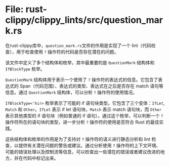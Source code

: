 # File: rust-clippy/clippy_lints/src/question_mark.rs

在rust-clippy库中，`question_mark.rs`文件的作用是实现了一个 lint（代码检查），用于检查使用 `?` 操作符的代码是否存在潜在的问题。

该文件中定义了多个结构体和枚举，其中最重要的是 `QuestionMark` 结构体和 `IfBlockType` 枚举。

`QuestionMark` 结构体用于表示一个使用了 `?` 操作符的表达式的信息。它包含了表达式的 Span（代码范围）、表达式的类型、表达式在之后是否存在 match 语句等信息。通过 `QuestionMark` 结构体，可以分析 `?` 操作符的使用情况。

`IfBlockType<'hir>` 枚举表示了可能的 if 语句块类型。它包含了三个变体：`IfLet`, `Match` 和 `Other`。`IfLet` 表示 if let 语句块，`Match` 表示 match 语句块，而 `Other` 表示其他类型的 if 语句块（例如普通的 if 语句）。通过这个枚举，可以判断一个 `?` 操作符所在的语句块的类型，进一步分析 `?` 操作符的使用是否符合 Rust 的最佳实践。

这些结构体和枚举的作用是为了支持对 `?` 操作符的语义进行静态分析和 lint 检查，以提供有关潜在问题的警告或建议。通过分析使用 `?` 操作符的上下文环境、可能的错误处理以及控制流等信息，可以检查出一些潜在的错误或者建议改进的地方，并在代码中标记出来。

